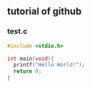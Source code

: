 ## tutorial of github
### test.c
```C
#include <stdio.h>

int main(void){
  printf("Hello World!");
  return 0;
}

```
